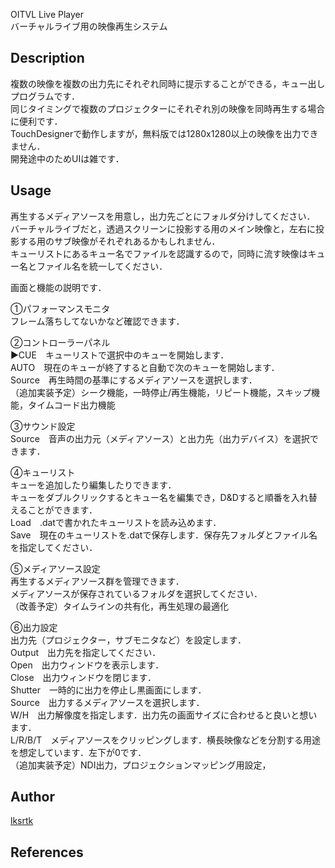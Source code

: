 OITVL Live Player  
バーチャルライブ用の映像再生システム



## Description
複数の映像を複数の出力先にそれぞれ同時に提示することができる，キュー出しプログラムです．  
同じタイミングで複数のプロジェクターにそれぞれ別の映像を同時再生する場合に便利です．  
TouchDesignerで動作しますが，無料版では1280x1280以上の映像を出力できません．  
開発途中のためUIは雑です．  

## Usage
再生するメディアソースを用意し，出力先ごとにフォルダ分けしてください．  
バーチャルライブだと，透過スクリーンに投影する用のメイン映像と，左右に投影する用のサブ映像がそれぞれあるかもしれません．  
キューリストにあるキュー名でファイルを認識するので，同時に流す映像はキュー名とファイル名を統一してください．  


画面と機能の説明です．  


①パフォーマンスモニタ  
フレーム落ちしてないかなど確認できます．  

②コントローラーパネル  
▶CUE　キューリストで選択中のキューを開始します．  
AUTO　現在のキューが終了すると自動で次のキューを開始します．  
Source　再生時間の基準にするメディアソースを選択します．  
（追加実装予定）シーク機能，一時停止/再生機能，リピート機能，スキップ機能，タイムコード出力機能  

③サウンド設定  
Source　音声の出力元（メディアソース）と出力先（出力デバイス）を選択できます．  

④キューリスト  
キューを追加したり編集したりできます．  
キューをダブルクリックするとキュー名を編集でき，D&Dすると順番を入れ替えることができます．  
Load　.datで書かれたキューリストを読み込めます．  
Save　現在のキューリストを.datで保存します．保存先フォルダとファイル名を指定してください．  

⑤メディアソース設定  
再生するメディアソース群を管理できます．  
メディアソースが保存されているフォルダを選択してください．  
（改善予定）タイムラインの共有化，再生処理の最適化  

⑥出力設定  
出力先（プロジェクター，サブモニタなど）を設定します．  
Output　出力先を指定してください．  
Open　出力ウィンドウを表示します．  
Close　出力ウィンドウを閉じます．  
Shutter　一時的に出力を停止し黒画面にします．  
Source　出力するメディアソースを選択します．  
W/H　出力解像度を指定します．出力先の画面サイズに合わせると良いと想います．  
L/R/B/T　メディアソースをクリッピングします．横長映像などを分割する用途を想定しています．左下が0です．  
（追加実装予定）NDI出力，プロジェクションマッピング用設定，  

## Author
[lksrtk](https://github.com/lksrtk)

## References
